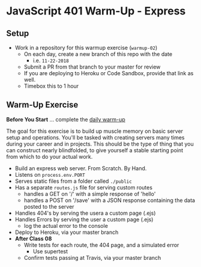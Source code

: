 # JavaScript 401 Warm-Up - Express

## Setup
* Work in a repository for this warmup exercise (`warmup-02`)
  * On each day, create a new branch of this repo with the date
    * i.e. `11-22-2018`
  * Submit a PR from that branch to your master for review
  * If you are deploying to Heroku or Code Sandbox, provide that link as well.
  * Timebox this to 1 hour

## Warm-Up Exercise

**Before You Start** ... complete the [daily warm-up](../warmup-daily)

The goal for this exercise is to build up muscle memory on basic server setup and operations. You'll be tasked with creating servers many times during your career and in projects. This should be the type of thing that you can construct nearly blindfolded, to give yourself a stable starting point from which to do your actual work.

* Build an express web server. From Scratch. By Hand.
* Listens on `process.env.PORT`
* Serves static files from a folder called `./public`
* Has a separate `routes.js` file for serving custom routes
  * handles a GET on '/' with a simple response of 'hello'
  * handles a POST on '/save' with a JSON response containing the data posted to the server
* Handles 404's by serving the usera a custom page (.ejs)
* Handles Errors by serving the user a custom page (.ejs)
  * log the actual error to the console
* Deploy to Heroku, via your master branch
* **After Class 08**
    * Write tests for each route, the 404 page, and a simulated error
      * Use supertest
    * Confirm tests passing at Travis, via your master branch


